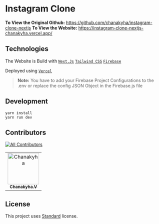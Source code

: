 # Instagram Clone

**To View the Original Github:** https://github.com/chanakyha/instagram-clone-nextjs
**To View the Website:** https://instagram-clone-nextjs-chanakyha.vercel.app/

## Technologies

The Website is Build with [`Next.Js`](https://nextjs.org/) [`Tailwind CSS`](https://tailwindcss.com/) [`Firebase`](https://firebase.google.com/)

Deployed using [`Vercel`](https://www.vercel.com/)

> **Note:** You have to add your Firebase Project Configurations to the .env or replace the config JSON Object in the Firebase.js file

## Development

```
yarn install
yarn run dev
```

## Contributors

[![All Contributors](https://img.shields.io/badge/All_Contributors-1-green.svg?style=flat-square)](#contributors-)

<!-- ALL-CONTRIBUTORS-BADGE:END -->

<table>
  <tbody>
    <tr>
      <td align="center"><a href="https://chanakyha-coder.xyz"><img src="https://avatars.githubusercontent.com/u/66877639?v=4" width="100px;" alt="Chanakyha"/><br /><sub><b>Chanakyha.V</b></sub></a><br /></td>
  </tbody>
</table>

## License

This project uses [Standard]() license.
